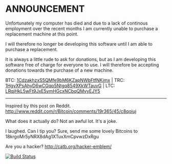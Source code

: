 ANNOUNCEMENT
============

Unfortunately my computer has died and due to a lack of continous employment over the recent months I am currently unable to purchase a replacement machine at this point.

I will therefore no longer be developing this software until I am able to purchase a replacement.

It is always a little rude to ask for donations, but as I am developing this software free of charge for everyone to use. I will therefore be accepting donations towards the purchase of a new machine.

BTC: [1CdzakhzxS5QMfe9bM6KZapNWbFtfNKimx](bitcoin:1CdzakhzxS5QMfe9bM6KZapNWbFtfNKimx) | TRC: [1HgyXPsAhyD6wCGqp5Ntgq8549XkWTauvG](terracoin:1HgyXPsAhyD6wCGqp5Ntgq8549XkWTauvG) | LTC: [LRqjHkL5wFt9JxE5vmHGcxNCbqQMvyEJY5](litecoin:LRqjHkL5wFt9JxE5vmHGcxNCbqQMvyEJY5)

-----------------------------------------------------------------------------------------------------------------------------------------------------------------------------------------------------------------------------------------------------------------------

Inspired by this post on Reddit.
http://www.reddit.com/r/Bitcoin/comments/19r365/45/c8qoiuj

What does it actually do?
Not an awful lot. It's a joke.

I laughed. Can I tip you?
Sure, send me some lovely Bitcoins to 18krgoMr5yNRX8dAg1XTuxXmCpvwzDxRgu

Are you a hacker?
http://catb.org/hacker-emblem/

[![Build Status](https://travis-ci.org/PartTimeLegend/BitcoinExchangeAutoHacker.png?branch=master)](https://travis-ci.org/PartTimeLegend/BitcoinExchangeAutoHacker)
